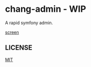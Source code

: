 chang-admin - WIP
===========

A rapid symfony admin.

[screen](screen.png)

## LICENSE
[MIT](LICENSE)
